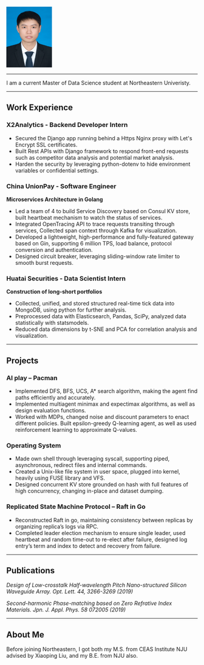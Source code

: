 <img src="photos/bio_photo.jpg" width="120px" height="160px">&nbsp;

---
I am a current Master of Data Science student at Northeastern Univeristy.

---
## **Work Experience**

### **X2Analytics - Backend Developer Intern**
+ Secured the Django app running behind a Https Nginx proxy with Let's Encrypt SSL certificates.
+ Built Rest APIs with Django framework to respond front-end requests such as competitor data analysis and potential market analysis.
+ Harden the security by leveraging python-dotenv to hide environment variables or confidential settings.

### **China UnionPay - Software Engineer**
**Microservices Architecture in Golang**
+ Led a team of 4 to build Service Discovery based on Consul KV store, built heartbeat mechanism to watch the status of services.
+ Integrated OpenTracing API to trace requests transiting through services, Collected span context through Kafka for visualization.
+ Developed a lightweight, high-performance and fully-featured gateway based on Gin, supporting 6 million TPS, load balance, protocol conversion and authentication.
+ Designed circuit breaker, leveraging sliding-window rate limiter to smooth burst requests.

### **Huatai Securities - Data Scientist Intern**
**Construction of long-short portfolios**
+ Collected, unified, and stored structured real-time tick data into MongoDB, using python for further analysis.
+ Preprocessed data with Elasticsearch, Pandas, SciPy, analyzed data statistically with statsmodels.
+ Reduced data dimensions by t-SNE and PCA for correlation analysis and visualization.

---
## **Projects**

### **AI play – Pacman**
+ Implemented DFS, BFS, UCS, A* search algorithm, making the agent find paths efficiently and accurately.
+ Implemented multiagent minimax and expectimax algorithms, as well as design evaluation functions.
+ Worked with MDPs, changed noise and discount parameters to enact different policies. Built epsilon-greedy Q-learning agent, as well as used reinforcement learning to approximate Q-values.

### **Operating System**
+ Made own shell through leveraging syscall, supporting piped, asynchronous, redirect files and internal commands.
+ Created a Unix-like file system in user space, plugged into kernel, heavily using FUSE library and VFS.
+ Designed concurrent KV store grounded on hash with full features of high concurrency, changing in-place and dataset dumping.

### **Replicated State Machine Protocol – Raft in Go**
+ Reconstructed Raft in go, maintaining consistency between replicas by organizing replica’s logs via RPC. 
+ Completed leader election mechanism to ensure single leader, used heartbeat and random time-out to re-elect after failure, designed log entry’s term and index to detect and recovery from failure.

---
## **Publications**
*Design of Low-crosstalk Half-wavelength Pitch Nano-structured Silicon Waveguide Array. Opt. Lett. 44, 3266-3269 (2019)*

*Second-harmonic Phase-matching based on Zero Refrative Index Materials. Jpn. J. Appl. Phys. 58 072005 (2019)*

---
## **About Me**
Before joining Northeastern, I got both my M.S. from CEAS Institute NJU advised by Xiaoping Liu, and my B.E. from NJU also.


